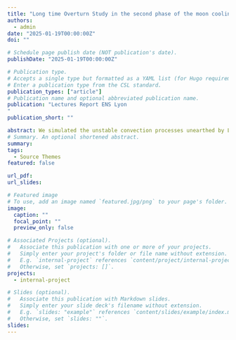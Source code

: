 ```yaml
---
title: "Long time Overturn Study in the second phase of the moon cooling using numerical and perturbated Boussinesq equations"
authors:
  - admin
date: "2025-01-19T00:00:00Z"
doi: ""

# Schedule page publish date (NOT publication's date).
publishDate: "2025-01-19T00:00:00Z"

# Publication type.
# Accepts a single type but formatted as a YAML list (for Hugo requirements).
# Enter a publication type from the CSL standard.
publication_types: ["article"]
# Publication name and optional abbreviated publication name.
publication: "Lectures Report ENS Lyon
"
publication_short: ""

abstract: We simulated the unstable convection processes unearthed by L.Collin in the second phase of the moon cooling using Dedalus. We unearthed a slow settling of the overturning circulation contradicting previous assumptions in the litterature and we justified that by a perturbation analysis of the governing equations. We also studied the consequences of the thermal profiles and the Raleigh in the strength of the overturning circulation.
# Summary. An optional shortened abstract.
summary:
tags:
  - Source Themes
featured: false

url_pdf:
url_slides:

# Featured image
# To use, add an image named `featured.jpg/png` to your page's folder.
image:
  caption: ""
  focal_point: ""
  preview_only: false

# Associated Projects (optional).
#   Associate this publication with one or more of your projects.
#   Simply enter your project's folder or file name without extension.
#   E.g. `internal-project` references `content/project/internal-project/index.md`.
#   Otherwise, set `projects: []`.
projects:
  - internal-project

# Slides (optional).
#   Associate this publication with Markdown slides.
#   Simply enter your slide deck's filename without extension.
#   E.g. `slides: "example"` references `content/slides/example/index.md`.
#   Otherwise, set `slides: ""`.
slides:
---
```

